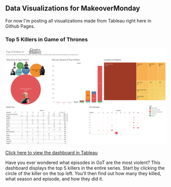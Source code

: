 ## Data Visualizations for MakeoverMonday

For now I'm posting all visualizations made from Tableau right here in Github Pages.

### Top 5 Killers in Game of Thrones

![Top 5 Killers in Game of Thrones](top5killers-got.png)

[Click here to view the dashboard in Tableau](https://tabsoft.co/3s04g4s)

Have you ever wondered what episodes in GoT are the most violent? This dashboard displays the top 5 killers in the entire series. 
Start by clicking the circle of the killer on the top left. You'll then find out how many they killed, what season and 
episode, and how they did it. 





